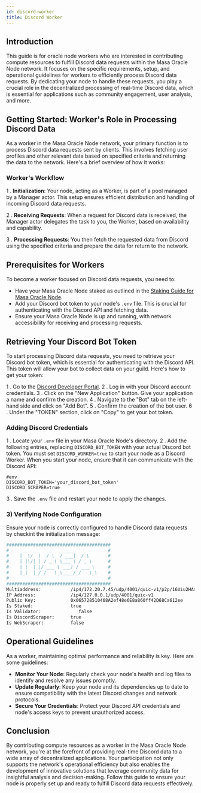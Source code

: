 ```yaml
---
id: discord-worker
title: Discord Worker
---
```


## Introduction

This guide is for oracle node workers who are interested in contributing compute resources to fulfill Discord data requests within the Masa Oracle Node network. It focuses on the specific requirements, setup, and operational guidelines for workers to efficiently process Discord data requests. By dedicating your node to handle these requests, you play a crucial role in the decentralized processing of real-time Discord data, which is essential for applications such as community engagement, user analysis, and more.

## Getting Started: Worker's Role in Processing Discord Data

As a worker in the Masa Oracle Node network, your primary function is to process Discord data requests sent by clients. This involves fetching user profiles and other relevant data based on specified criteria and returning the data to the network. Here's a brief overview of how it works:

### Worker's Workflow

1 . **Initialization**: Your node, acting as a Worker, is part of a pool managed by a Manager actor. This setup ensures efficient distribution and handling of incoming Discord data requests.

2 . **Receiving Requests**: When a request for Discord data is received, the Manager actor delegates the task to you, the Worker, based on availability and capability.

3 . **Processing Requests**: You then fetch the requested data from Discord using the specified criteria and prepare the data for return to the network.

## Prerequisites for Workers

To become a worker focused on Discord data requests, you need to:

- Have your Masa Oracle Node staked as outlined in the [Staking Guide for Masa Oracle Node](staking-guide.md).
- Add your Discord bot token to your node's `.env` file. This is crucial for authenticating with the Discord API and fetching data.
- Ensure your Masa Oracle Node is up and running, with network accessibility for receiving and processing requests.

## Retrieving Your Discord Bot Token

To start processing Discord data requests, you need to retrieve your Discord bot token, which is essential for authenticating with the Discord API. This token will allow your bot to collect data on your guild. Here's how to get your token:

1 . Go to the [Discord Developer Portal](https://discord.com/developers/applications).
2 . Log in with your Discord account credentials.
3 . Click on the "New Application" button. Give your application a name and confirm the creation.
4 . Navigate to the "Bot" tab on the left-hand side and click on "Add Bot".
5 . Confirm the creation of the bot user.
6 . Under the "TOKEN" section, click on "Copy" to get your bot token.


### Adding Discord Credentials

1 . Locate your `.env` file in your Masa Oracle Node's directory.
2 . Add the following entries, replacing `DISCORD_BOT_TOKEN` with your actual Discord bot token. You must set `DISCORD_WORKER=true` to start your node as a Discord Worker. When you start your node, ensure that it can communicate with the Discord API:

```shell
#env
DISCORD_BOT_TOKEN='your_discord_bot_token'
DISCORD_SCRAPER=true
```

3 . Save the `.env` file and restart your node to apply the changes.

### 3) Verifying Node Configuration

Ensure your node is correctly configured to handle Discord data requests by checkint the initialization message:

```bash
#######################################
#     __  __    _    ____    _        #
#    |  \/  |  / \  / ___|  / \       #
#    | |\/| | / _ \ \___ \ / _ \      #
#    | |  | |/ ___ \ ___) / ___ \     #
#    |_|  |_/_/   \_\____/_/   \_\    #
#                                     #
#######################################
Multiaddress:           /ip4/172.20.7.45/udp/4001/quic-v1/p2p/16Uiu2HAm28dTN2WVWD2y2bjzwPdym59XASDfQsSktCtejtNR9Vox
IP Address:             /ip4/127.0.0.1/udp/4001/quic-v1
Public Key:             0x065728510468A2ef48e6E8a860ff42D68Ca612ee
Is Staked:              true
Is Validator:              false
Is DiscordScraper:      true
Is WebScraper:          false
```

## Operational Guidelines

As a worker, maintaining optimal performance and reliability is key. Here are some guidelines:

- **Monitor Your Node**: Regularly check your node's health and log files to identify and resolve any issues promptly.
- **Update Regularly**: Keep your node and its dependencies up to date to ensure compatibility with the latest Discord changes and network protocols.
- **Secure Your Credentials**: Protect your Discord API credentials and node's access keys to prevent unauthorized access.

## Conclusion

By contributing compute resources as a worker in the Masa Oracle Node network, you're at the forefront of providing real-time Discord data to a wide array of decentralized applications. Your participation not only supports the network's operational efficiency but also enables the development of innovative solutions that leverage community data for insightful analysis and decision-making. Follow this guide to ensure your node is properly set up and ready to fulfill Discord data requests effectively.
